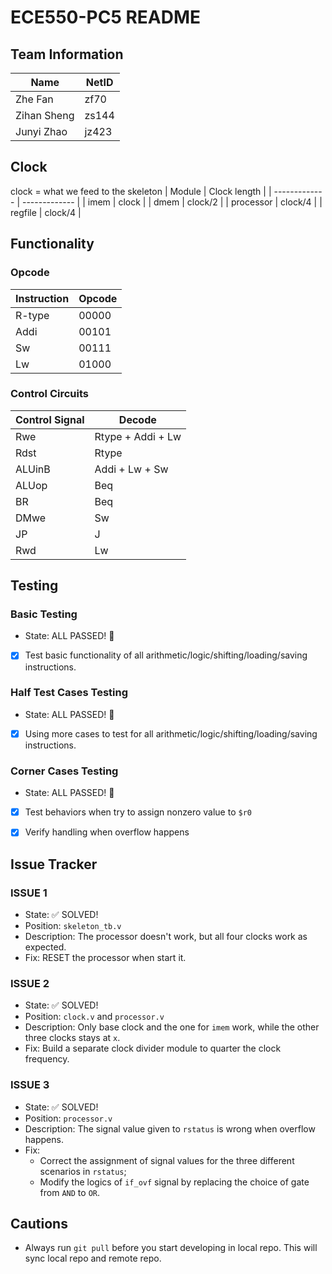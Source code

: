 # ECE550-PC5 README

## Team Information

| Name        | NetID |
| ----------- | ----- |
| Zhe Fan     | zf70  |
| Zihan Sheng | zs144 |
| Junyi Zhao  | jz423 |


## Clock
clock = what we feed to the skeleton
| Module  | Clock length |
| ------------- | ------------- |
| imem  | clock  |
| dmem  | clock/2  |
| processor  | clock/4  |
| regfile  | clock/4  |


## Functionality

### Opcode

| Instruction  | Opcode |
| ------------- | ------------- |
| R-type  | 00000  |
| Addi  | 00101  |
| Sw  | 00111  |
| Lw  | 01000  |
### Control Circuits
| Control Signal  | Decode |
| ------------- | ------------- |
| Rwe  | Rtype + Addi + Lw  |
| Rdst  | Rtype  |
| ALUinB  | Addi + Lw + Sw  |
| ALUop  | Beq  |
| BR  | Beq  |
| DMwe  | Sw  |
| JP  | J  |
| Rwd  | Lw  |



## Testing

### Basic Testing

- State: ALL PASSED! 🎉

- [x] Test basic functionality of all arithmetic/logic/shifting/loading/saving instructions.

### Half Test Cases Testing

- State: ALL PASSED! 🎉

- [x] Using more cases to test for all arithmetic/logic/shifting/loading/saving instructions.

### Corner Cases Testing

- State: ALL PASSED! 🎉

- [x] Test behaviors when try to assign nonzero value to `$r0`
- [x] Verify handling when overflow happens



## Issue Tracker

### ISSUE 1

- State: ✅ SOLVED!
- Position: `skeleton_tb.v`
- Description: The processor doesn't work, but all four clocks work as expected.
- Fix: RESET the processor when start it.



### ISSUE 2

- State: ✅ SOLVED!
- Position: `clock.v` and `processor.v`
- Description: Only base clock and the one for `imem` work, while the other three clocks stays at `x`.
- Fix: Build a separate clock divider module to quarter the clock frequency.



### ISSUE 3

- State: ✅ SOLVED!
- Position: `processor.v`
- Description: The signal value given to `rstatus` is wrong when overflow happens.
- Fix:
    - Correct the assignment of signal values for the three different scenarios in `rstatus`;
    - Modify the logics of `if_ovf` signal by replacing the choice of gate from `AND` to `OR`.



## Cautions

- Always run `git pull` before you start developing in local repo. This will sync local repo and remote repo.
